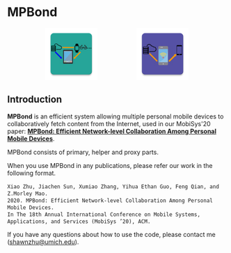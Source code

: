 # MPBond

<div align="center">
  <img src="Primary/src/main/res/mipmap-xxxhdpi/ic_launcher.png" width="120" height="120">
  &nbsp;&nbsp;&nbsp;&nbsp;&nbsp;&nbsp;&nbsp;&nbsp;&nbsp;&nbsp;&nbsp;&nbsp;&nbsp;&nbsp;&nbsp;&nbsp;&nbsp;&nbsp;&nbsp;&nbsp;&nbsp;
  <img src="Helper/src/main/res/mipmap-xxxhdpi/ic_launcher.png" width="120" height="120">
</div>

## Introduction
<b>MPBond</b> is an efficient system allowing multiple personal mobile devices to collaboratively fetch content from the Internet, used in our MobiSys'20 paper: [**MPBond: Efficient Network-level Collaboration Among Personal Mobile Devices**](). 

MPBond consists of primary, helper and proxy parts.  

When you use MPBond in any publications, please refer our work in the following format.
```
Xiao Zhu, Jiachen Sun, Xumiao Zhang, Yihua Ethan Guo, Feng Qian, and Z.Morley Mao. 
2020. MPBond: Efficient Network-level Collaboration Among Personal Mobile Devices. 
In The 18th Annual International Conference on Mobile Systems, Applications, and Services (MobiSys ’20), ACM.
```

If you have any questions about how to use the code, please contact me (shawnzhu@umich.edu).